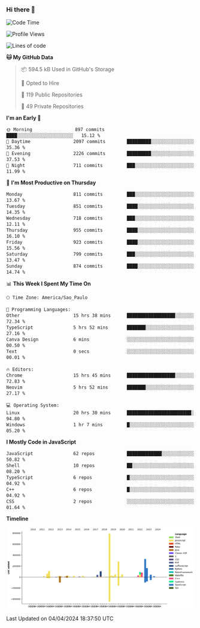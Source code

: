 ### Hi there 👋

<!--START_SECTION:waka-->
![Code Time](http://img.shields.io/badge/Code%20Time-5%2C823%20hrs%2024%20mins-blue)

![Profile Views](http://img.shields.io/badge/Profile%20Views-1-blue)

![Lines of code](https://img.shields.io/badge/From%20Hello%20World%20I%27ve%20Written-2.4%20million%20lines%20of%20code-blue)

**🐱 My GitHub Data** 

> 📦 594.5 kB Used in GitHub's Storage 
 > 
> 💼 Opted to Hire
 > 
> 📜 119 Public Repositories 
 > 
> 🔑 49 Private Repositories 
 > 
**I'm an Early 🐤** 

```text
🌞 Morning                897 commits         ████░░░░░░░░░░░░░░░░░░░░░   15.12 % 
🌆 Daytime                2097 commits        █████████░░░░░░░░░░░░░░░░   35.36 % 
🌃 Evening                2226 commits        █████████░░░░░░░░░░░░░░░░   37.53 % 
🌙 Night                  711 commits         ███░░░░░░░░░░░░░░░░░░░░░░   11.99 % 
```
📅 **I'm Most Productive on Thursday** 

```text
Monday                   811 commits         ███░░░░░░░░░░░░░░░░░░░░░░   13.67 % 
Tuesday                  851 commits         ████░░░░░░░░░░░░░░░░░░░░░   14.35 % 
Wednesday                718 commits         ███░░░░░░░░░░░░░░░░░░░░░░   12.11 % 
Thursday                 955 commits         ████░░░░░░░░░░░░░░░░░░░░░   16.10 % 
Friday                   923 commits         ████░░░░░░░░░░░░░░░░░░░░░   15.56 % 
Saturday                 799 commits         ███░░░░░░░░░░░░░░░░░░░░░░   13.47 % 
Sunday                   874 commits         ████░░░░░░░░░░░░░░░░░░░░░   14.74 % 
```


📊 **This Week I Spent My Time On** 

```text
🕑︎ Time Zone: America/Sao_Paulo

💬 Programming Languages: 
Other                    15 hrs 38 mins      ██████████████████░░░░░░░   72.34 % 
TypeScript               5 hrs 52 mins       ███████░░░░░░░░░░░░░░░░░░   27.16 % 
Canva Design             6 mins              ░░░░░░░░░░░░░░░░░░░░░░░░░   00.50 % 
Text                     0 secs              ░░░░░░░░░░░░░░░░░░░░░░░░░   00.01 % 

🔥 Editors: 
Chrome                   15 hrs 45 mins      ██████████████████░░░░░░░   72.83 % 
Neovim                   5 hrs 52 mins       ███████░░░░░░░░░░░░░░░░░░   27.17 % 

💻 Operating System: 
Linux                    20 hrs 30 mins      ████████████████████████░   94.80 % 
Windows                  1 hr 7 mins         █░░░░░░░░░░░░░░░░░░░░░░░░   05.20 % 
```

**I Mostly Code in JavaScript** 

```text
JavaScript               62 repos            █████████████░░░░░░░░░░░░   50.82 % 
Shell                    10 repos            ██░░░░░░░░░░░░░░░░░░░░░░░   08.20 % 
TypeScript               6 repos             █░░░░░░░░░░░░░░░░░░░░░░░░   04.92 % 
C++                      6 repos             █░░░░░░░░░░░░░░░░░░░░░░░░   04.92 % 
CSS                      2 repos             ░░░░░░░░░░░░░░░░░░░░░░░░░   01.64 % 
```



**Timeline**

![Lines of Code chart](https://raw.githubusercontent.com/jampow/jampow/master/assets/bar_graph.png)


 Last Updated on 04/04/2024 18:37:50 UTC
<!--END_SECTION:waka-->
